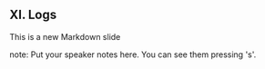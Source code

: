 ##  XI. Logs

This is a new Markdown slide

note:
    Put your speaker notes here.
    You can see them pressing 's'.
